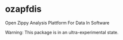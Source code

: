 # ozapfdis
Open Zippy Analysis Plattform For Data In Software

Warning: This package is in an ultra-experimental state.

